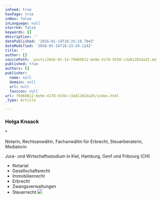 ```yaml
---
inFeed: true
hasPage: true
inNav: false
inLanguage: null
starred: false
keywords: []
description: ''
datePublished: '2016-01-14T18:25:19.784Z'
dateModified: '2016-01-14T18:23:34.124Z'
title: ''
author: []
sourcePath: _posts/2016-01-14-79d69812-6e9e-4178-9150-c3a812814a25.md
published: true
authors: []
publisher:
  name: null
  domain: null
  url: null
  favicon: null
url: 79d69812-6e9e-4178-9150-c3a812814a25/index.html
_type: Article

---
```

### Helga Knaack

\*

Notarin, Rechtsanwältin, Fachanwältin für Erbrecht, Steuerberaterin, Mediatorin 

Jura- und Wirtschaftsstudium in Kiel, Hamburg, Genf und Fribourg (CH)

* Notariat 
* Gesellschaftsrecht 
* Immobilienrecht 
* Erbrecht 
* Zwangsverwaltungen 
* Steuerrecht ![](https://the-grid-user-content.s3-us-west-2.amazonaws.com/8ecbbd12-ef8c-436e-a8fa-2517b35c1a23.png)